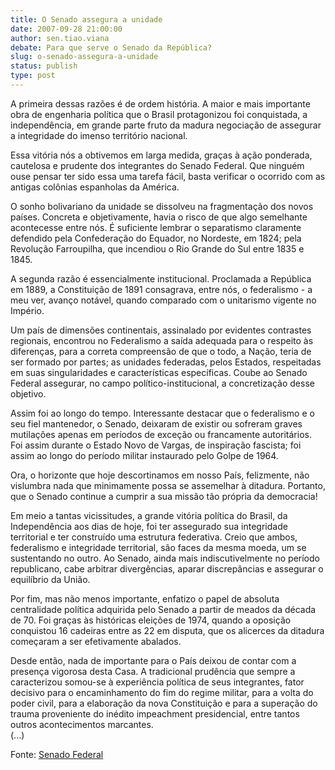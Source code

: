 ```yaml
---
title: O Senado assegura a unidade
date: 2007-09-28 21:00:00
author: sen.tiao.viana
debate: Para que serve o Senado da República?
slug: o-senado-assegura-a-unidade
status: publish 
type: post
---
```


  
A primeira dessas razões é de ordem história. A maior e mais importante obra de engenharia política que o Brasil protagonizou foi conquistada, a independência, em grande parte fruto da madura negociação de assegurar a integridade do imenso território nacional.  
  
Essa vitória nós a obtivemos em larga medida, graças à ação ponderada, cautelosa e prudente dos integrantes do Senado Federal. Que ninguém ouse pensar ter sido essa uma tarefa fácil, basta verificar o ocorrido com as antigas colônias espanholas da América.  
  
O sonho bolivariano da unidade se dissolveu na fragmentação dos novos países. Concreta e objetivamente, havia o risco de que algo semelhante acontecesse entre nós. É suficiente lembrar o separatismo claramente defendido pela Confederação do Equador, no Nordeste, em 1824; pela Revolução Farroupilha, que incendiou o Rio Grande do Sul entre 1835 e 1845.  
  
A segunda razão é essencialmente institucional. Proclamada a República em 1889, a Constituição de 1891 consagrava, entre nós, o federalismo - a meu ver, avanço notável, quando comparado com o unitarismo vigente no Império.  
  
Um país de dimensões continentais, assinalado por evidentes contrastes regionais, encontrou no Federalismo a saída adequada para o respeito às diferenças, para a correta compreensão de que o todo, a Nação, teria de ser formado por partes; as unidades federadas, pelos Estados, respeitadas em suas singularidades e características específicas. Coube ao Senado Federal assegurar, no campo político-institucional, a concretização desse objetivo.  
  
Assim foi ao longo do tempo. Interessante destacar que o federalismo e o seu fiel mantenedor, o Senado, deixaram de existir ou sofreram graves mutilações apenas em períodos de exceção ou francamente autoritários. Foi assim durante o Estado Novo de Vargas, de inspiração fascista; foi assim ao longo do período militar instaurado pelo Golpe de 1964.  
  
Ora, o horizonte que hoje descortinamos em nosso País, felizmente, não vislumbra nada que minimamente possa se assemelhar à ditadura. Portanto, que o Senado continue a cumprir a sua missão tão própria da democracia!  
  
Em meio a tantas vicissitudes, a grande vitória política do Brasil, da Independência aos dias de hoje, foi ter assegurado sua integridade territorial e ter construído uma estrutura federativa. Creio que ambos, federalismo e integridade territorial, são faces da mesma moeda, um se sustentando no outro. Ao Senado, ainda mais indiscutivelmente no período republicano, cabe arbitrar divergências, aparar discrepâncias e assegurar o equilíbrio da União.  
  
Por fim, mas não menos importante, enfatizo o papel de absoluta centralidade política adquirida pelo Senado a partir de meados da década de 70. Foi graças às históricas eleições de 1974, quando a oposição conquistou 16 cadeiras entre as 22 em disputa, que os alicerces da ditadura começaram a ser efetivamente abalados.   
  
Desde então, nada de importante para o País deixou de contar com a presença vigorosa desta Casa. A tradicional prudência que sempre a caracterizou somou-se à experiência política de seus integrantes, fator decisivo para o encaminhamento do fim do regime militar, para a volta do poder civil, para a elaboração da nova Constituição e para a superação do trauma proveniente do inédito impeachment presidencial, entre tantos outros acontecimentos marcantes.  
(...)  
  
Fonte: [Senado Federal](http://www.senado.gov.br/sf/atividade/Plenario/sessao/disc/listaDisc.asp?s=143.1.53.O)
